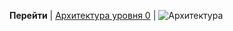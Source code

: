 **Перейти** | [Архитектура уровня 0](/docs/Lutik.doc.lvl_0_Architecture) |
![Архитектура](@context/Lutik.context.Architecture_lvl_1)


